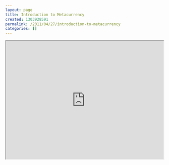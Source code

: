 ```yaml
---
layout: page
title: Introduction to Metacurrency
created: 1303928591
permalink: /2011/04/27/introduction-to-metacurrency
categories: []
---
```

<A NAME="Metacurrency"></A><p style="text-align: center;"><iframe src="http://player.vimeo.com/video/4448209?portrait=0&amp;color=006a8a" width="500" height="375" frameborder="5"></iframe>


